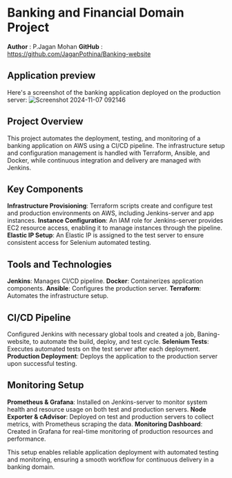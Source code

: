 # Banking and Financial Domain Project #
**Author** : P.Jagan Mohan
**GitHub** : https://github.com/JaganPothina/Banking-website
## Application preview ##
Here's a screenshot of the banking application deployed on the production server:
![Screenshot 2024-11-07 092146](https://github.com/user-attachments/assets/9212ac5a-50e1-4063-8908-4a914e7f7c77)

## Project Overview ##
This project automates the deployment, testing, and monitoring of a banking application on AWS using a CI/CD pipeline. The infrastructure setup and configuration management is handled with Terraform, Ansible, and Docker, while continuous integration and delivery are managed with Jenkins.

## Key Components ##
**Infrastructure Provisioning**: Terraform scripts create and configure test and production environments on AWS, including Jenkins-server and app instances.
**Instance Configuration**: An IAM role for Jenkins-server provides EC2 resource access, enabling it to manage instances through the pipeline.
**Elastic IP Setup**: An Elastic IP is assigned to the test server to ensure consistent access for Selenium automated testing.

## Tools and Technologies ##
**Jenkins**: Manages CI/CD pipeline.
**Docker**: Containerizes application components.
**Ansible**: Configures the production server.
**Terraform**: Automates the infrastructure setup.

## CI/CD Pipeline ##
Configured Jenkins with necessary global tools and created a job, Baning-website, to automate the build, deploy, and test cycle.
**Selenium Tests**: Executes automated tests on the test server after each deployment.
**Production Deployment**: Deploys the application to the production server upon successful testing.

## Monitoring Setup ##
**Prometheus & Grafana**: Installed on Jenkins-server to monitor system health and resource usage on both test and production servers.
**Node Exporter & cAdvisor**: Deployed on test and production servers to collect metrics, with Prometheus scraping the data.
**Monitoring Dashboard**: Created in Grafana for real-time monitoring of production resources and performance.

This setup enables reliable application deployment with automated testing and monitoring, ensuring a smooth workflow for continuous delivery in a banking domain.

















